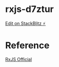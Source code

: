 # rxjs-d7ztur

[Edit on StackBlitz ⚡️](https://stackblitz.com/edit/rxjs-d7ztur)

# Reference

[RxJS Official](https://rxjs.dev/guide/overview)
